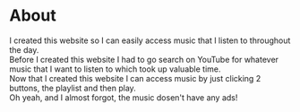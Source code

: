# About
I created this website so I can easily access music that I listen to throughout the day.\
Before I created this website I had to go search on YouTube for whatever music that I want to listen to which took up valuable time. \
Now that I created this website I can access music by just clicking 2 buttons, the playlist and then play. \
Oh yeah, and I almost forgot, the music dosen't have any ads! 
